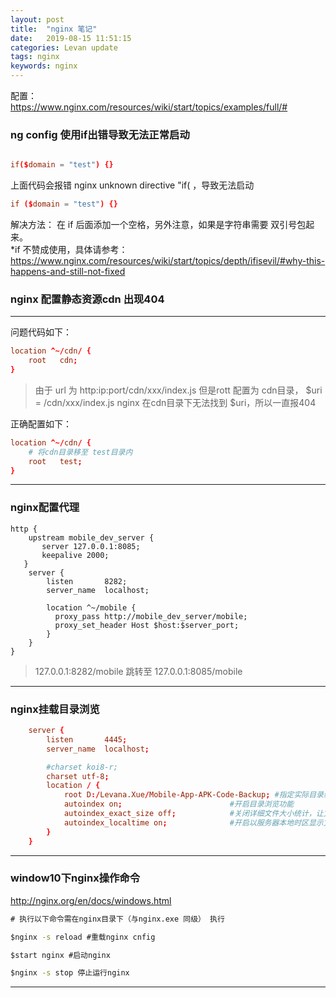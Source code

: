 ```yaml
---
layout: post  
title:  "nginx 笔记"  
date:   2019-08-15 11:51:15
categories: Levan update  
tags: nginx
keywords: nginx
---
```


配置：  
https://www.nginx.com/resources/wiki/start/topics/examples/full/#  

### ng config 使用if出错导致无法正常启动

```conf

if($domain = "test") {}

```

上面代码会报错 nginx unknown directive "if( ，导致无法启动

```conf
if ($domain = "test") {}
```

解决方法： 在 if 后面添加一个空格，另外注意，如果是字符串需要 双引号包起来。  
*if 不赞成使用，具体请参考：https://www.nginx.com/resources/wiki/start/topics/depth/ifisevil/#why-this-happens-and-still-not-fixed

<!--more -->

### nginx 配置静态资源cdn 出现404

---

问题代码如下：

```conf
location ^~/cdn/ {
    root   cdn;
}
```

> 由于 url 为 http:ip:port/cdn/xxx/index.js
> 但是rott 配置为 cdn目录， $uri = /cdn/xxx/index.js
> nginx 在cdn目录下无法找到 $uri，所以一直报404

正确配置如下：

```conf
location ^~/cdn/ {
    # 将cdn目录移至 test目录内
    root   test;
}
```

---

### nginx配置代理

```config
http {
    upstream mobile_dev_server {
       server 127.0.0.1:8085;
       keepalive 2000;
   }
    server {
        listen       8282;
        server_name  localhost;

        location ^~/mobile {
          proxy_pass http://mobile_dev_server/mobile;
          proxy_set_header Host $host:$server_port;
        }
    }
}
```

> 127.0.0.1:8282/mobile 跳转至 127.0.0.1:8085/mobile

---

### nginx挂载目录浏览

```conf
	server {
        listen       4445;
        server_name  localhost;

        #charset koi8-r;
        charset utf-8;
		location / {
            root D:/Levana.Xue/Mobile-App-APK-Code-Backup; #指定实际目录绝对路径
            autoindex on;                        #开启目录浏览功能
            autoindex_exact_size off;            #关闭详细文件大小统计，让文件大小显示MB，GB单位，默认为b
            autoindex_localtime on;              #开启以服务器本地时区显示文件修改日期!
        }
    }
```

---

### window10下nginx操作命令

http://nginx.org/en/docs/windows.html

```cmd
# 执行以下命令需在nginx目录下（与nginx.exe 同级） 执行

$nginx -s reload #重载nginx cnfig

$start nginx #启动nginx

$nginx -s stop 停止运行nginx
```

---
